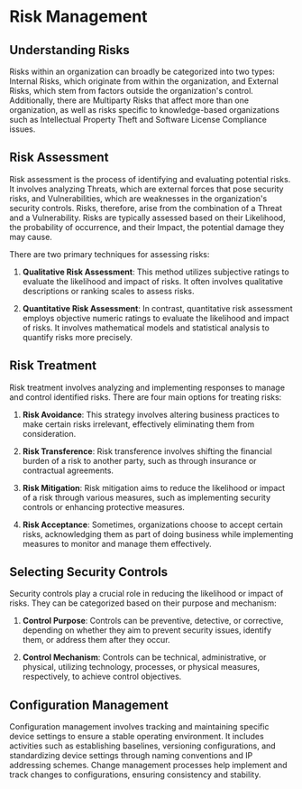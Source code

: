 # Risk Management

## Understanding Risks

Risks within an organization can broadly be categorized into two types: Internal Risks, which originate from within the organization, and External Risks, which stem from factors outside the organization's control. Additionally, there are Multiparty Risks that affect more than one organization, as well as risks specific to knowledge-based organizations such as Intellectual Property Theft and Software License Compliance issues.

## Risk Assessment

Risk assessment is the process of identifying and evaluating potential risks. It involves analyzing Threats, which are external forces that pose security risks, and Vulnerabilities, which are weaknesses in the organization's security controls. Risks, therefore, arise from the combination of a Threat and a Vulnerability. Risks are typically assessed based on their Likelihood, the probability of occurrence, and their Impact, the potential damage they may cause.

There are two primary techniques for assessing risks:

1. **Qualitative Risk Assessment**: This method utilizes subjective ratings to evaluate the likelihood and impact of risks. It often involves qualitative descriptions or ranking scales to assess risks.

2. **Quantitative Risk Assessment**: In contrast, quantitative risk assessment employs objective numeric ratings to evaluate the likelihood and impact of risks. It involves mathematical models and statistical analysis to quantify risks more precisely.

## Risk Treatment

Risk treatment involves analyzing and implementing responses to manage and control identified risks. There are four main options for treating risks:

1. **Risk Avoidance**: This strategy involves altering business practices to make certain risks irrelevant, effectively eliminating them from consideration.
   
2. **Risk Transference**: Risk transference involves shifting the financial burden of a risk to another party, such as through insurance or contractual agreements.

3. **Risk Mitigation**: Risk mitigation aims to reduce the likelihood or impact of a risk through various measures, such as implementing security controls or enhancing protective measures.

4. **Risk Acceptance**: Sometimes, organizations choose to accept certain risks, acknowledging them as part of doing business while implementing measures to monitor and manage them effectively.

## Selecting Security Controls

Security controls play a crucial role in reducing the likelihood or impact of risks. They can be categorized based on their purpose and mechanism:

1. **Control Purpose**: Controls can be preventive, detective, or corrective, depending on whether they aim to prevent security issues, identify them, or address them after they occur.

2. **Control Mechanism**: Controls can be technical, administrative, or physical, utilizing technology, processes, or physical measures, respectively, to achieve control objectives.

## Configuration Management

Configuration management involves tracking and maintaining specific device settings to ensure a stable operating environment. It includes activities such as establishing baselines, versioning configurations, and standardizing device settings through naming conventions and IP addressing schemes. Change management processes help implement and track changes to configurations, ensuring consistency and stability.
